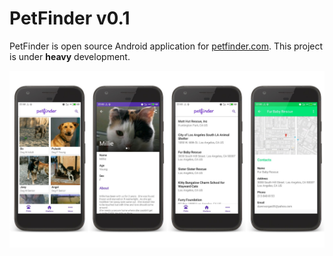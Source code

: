 # PetFinder v0.1

PetFinder is open source Android application for [petfinder.com](http://petfinder.com). This project is under **heavy** development. 

<img src="art/art.jpg" />
